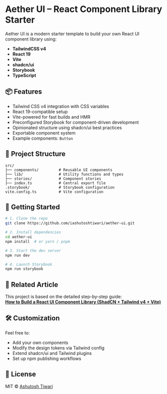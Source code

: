 # Aether UI – React Component Library Starter

Aether UI is a modern starter template to build your own React UI component library using:

- **TailwindCSS v4**
- **React 19**
- **Vite**
- **shadcn/ui**
- **Storybook**
- **TypeScript**

## 📦 Features

- Tailwind CSS v4 integration with CSS variables
- React 19-compatible setup
- Vite-powered for fast builds and HMR
- Preconfigured Storybook for component-driven development
- Opinionated structure using shadcn/ui best practices
- Exportable component system
- Example components: `Button`

## 📂 Project Structure

```
src/
├── components/         # Reusable UI components
├── lib/                # Utility functions and types
├── stories/            # Component stories
├── index.ts            # Central export file
.storybook/             # Storybook configuration
vite.config.ts          # Vite configuration
```

## 🚀 Getting Started

```bash
# 1. Clone the repo
git clone https://github.com/iashutoshtiwari/aether-ui.git

# 2. Install dependencies
cd aether-ui
npm install  # or yarn / pnpm

# 3. Start the dev server
npm run dev

# 4. Launch Storybook
npm run storybook
```

## 📘 Related Article

This project is based on the detailed step-by-step guide:  
**[How to Build a React UI Component Library (ShadCN + Tailwind v4 + Vite)](https://blog.ashutoshtiwari.co.in/how-to-build-a-react-ui-component-library-a-step-by-step-guide-using-shadcn-ui-vite-tailwind-36c1b89e2113)**

## 🛠️ Customization

Feel free to:

- Add your own components
- Modify the design tokens via Tailwind config
- Extend shadcn/ui and Tailwind plugins
- Set up npm publishing workflows

## 📄 License

MIT © [Ashutosh Tiwari](https://ashutoshtiwari.co.in)
